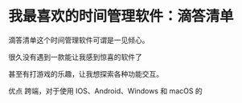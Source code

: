 # 我最喜欢的时间管理软件：滴答清单

滴答清单这个时间管理软件可谓是一见倾心。

很久没有遇到一款能让我感到惊喜的软件了

甚至有打游戏的乐趣，让我想探索各种功能交互。

优点
跨端，对于使用 IOS、Android、Windows 和 macOS 的
